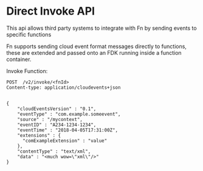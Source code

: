 # Direct Invoke API 

This api allows third party systems to integrate with Fn by sending events to specific functions 



Fn supports sending cloud event format messages directly to functions, these are extended and passed onto an FDK running inside a function container. 


Invoke Function: 
```
POST  /v2/invoke/<fnId>
Content-type: application/cloudevents+json


{
    "cloudEventsVersion" : "0.1",
    "eventType" : "com.example.someevent",
    "source" : "/mycontext",
    "eventID" : "A234-1234-1234",
    "eventTime" : "2018-04-05T17:31:00Z",
    "extensions" : {
      "comExampleExtension" : "value"
    },
    "contentType" : "text/xml",
    "data" : "<much wow=\"xml\"/>"
}



```


